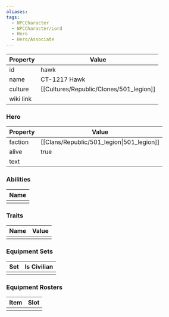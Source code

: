 ```yaml
---
aliases: 
tags:
  - NPCCharacter
  - NPCCharacter/Lord
  - Hero
  - Hero/Associate
---
```


| Property  | Value          |
| :-------- | -------------- |
| id        | hawk           |
| name      | CT-1217 Hawk   |
| culture   | [[Cultures/Republic/Clones/501_legion]] |
| wiki link |                |
### Hero
| Property | Value                                     |
| -------- | ----------------------------------------- |
| faction  | [[Clans/Republic/501_legion\|501_legion]] |
| alive    | true                                      |
| text     |                                           |

### Abilities
| Name |
| :--: |
|      |

### Traits
| Name | Value |
| ---- | ----- |
|      |       |

### Equipment Sets
| Set | Is Civilian |
| --- | ----------- |
|     |             |

### Equipment Rosters
| Item | Slot |
| ---- | ---- |
|      |      |
